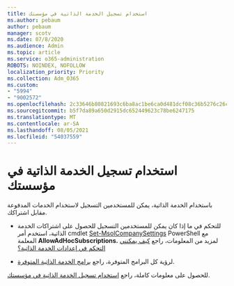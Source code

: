 ```yaml
---
title: استخدام تسجيل الخدمة الذاتية في مؤسستك
ms.author: pebaum
author: pebaum
manager: scotv
ms.date: 07/8/2020
ms.audience: Admin
ms.topic: article
ms.service: o365-administration
ROBOTS: NOINDEX, NOFOLLOW
localization_priority: Priority
ms.collection: Adm_O365
ms.custom:
- "5994"
- "9002572"
ms.openlocfilehash: 2c33646b80821693c6ba8ac1be6ca0d481dcf08c36b5276c26c332356a250c4c
ms.sourcegitcommit: b5f7da89a650d2915dc652449623c78be6247175
ms.translationtype: MT
ms.contentlocale: ar-SA
ms.lasthandoff: 08/05/2021
ms.locfileid: "54037559"
---
```

# <a name="using-self-service-sign-up-in-your-organization"></a>استخدام تسجيل الخدمة الذاتية في مؤسستك

باستخدام الخدمة الذاتية، يمكن للمستخدمين التسجيل لاستخدام الخدمات المدفوعة مقابل اشتراكك.

- للتحكم في ما إذا كان يمكن للمستخدمين التسجيل للحصول على اشتراكات الخدمة الذاتية، استخدم أمر cmdlet [Set-MsolCompanySettings](https://docs.microsoft.com/powershell/module/msonline/set-msolcompanysettings?view=azureadps-1.0) PowerShell مع المعلمة **AllowAdHocSubscriptions.** لمزيد من المعلومات، راجع [كيف يمكنني التحكم في إعدادات الخدمة الذاتية؟](https://docs.microsoft.com/microsoft-365/commerce/subscriptions/self-service-purchase-faq?view=o365-worldwide)

- لرؤية كل البرامج المتوفرة، راجع [برامج الخدمة الذاتية المتوفرة](https://docs.microsoft.com/microsoft-365/admin/misc/self-service-sign-up?view=o365-worldwide#available-self-service-programs).

للحصول على معلومات كاملة، راجع [استخدام تسجيل الخدمة الذاتية في مؤسستك](https://docs.microsoft.com/microsoft-365/admin/misc/self-service-sign-up?view=o365-worldwide).